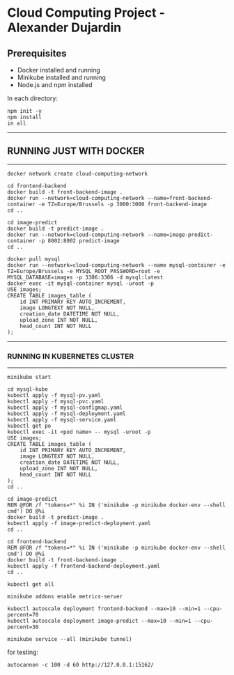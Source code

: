 # Cloud Computing Project - Alexander Dujardin

## Prerequisites

- Docker installed and running
- Minikube installed and running
- Node.js and npm installed

In each directory:
```
npm init -y
npm install 
in all
```
-------------------------------------------------------------------------------------
## RUNNING JUST WITH DOCKER
-------------------------------------------------------------------------------------
```
docker network create cloud-computing-network

cd frontend-backend
docker build -t front-backend-image .
docker run --network=cloud-computing-network --name=front-backend-container -e TZ=Europe/Brussels -p 3000:3000 front-backend-image
cd ..

cd image-predict
docker build -t predict-image .
docker run --network=cloud-computing-network --name=image-predict-container -p 8002:8002 predict-image
cd ..

docker pull mysql
docker run --network=cloud-computing-network --name mysql-container -e TZ=Europe/Brussels -e MYSQL_ROOT_PASSWORD=root -e MYSQL_DATABASE=images -p 3306:3306 -d mysql:latest
docker exec -it mysql-container mysql -uroot -p
USE images;
CREATE TABLE images_table (
    id INT PRIMARY KEY AUTO_INCREMENT,
    image LONGTEXT NOT NULL,
    creation_date DATETIME NOT NULL,
    upload_zone INT NOT NULL,
    head_count INT NOT NULL
);
```
-------------------------------------------------------------------------------------
### RUNNING IN KUBERNETES CLUSTER
-------------------------------------------------------------------------------------
```
minikube start

cd mysql-kube
kubectl apply -f mysql-pv.yaml
kubectl apply -f mysql-pvc.yaml
kubectl apply -f mysql-configmap.yaml
kubectl apply -f mysql-deployment.yaml
kubectl apply -f mysql-service.yaml
kubectl get po
kubectl exec -it <pod name> -- mysql -uroot -p
USE images;
CREATE TABLE images_table (
    id INT PRIMARY KEY AUTO_INCREMENT,
    image LONGTEXT NOT NULL,
    creation_date DATETIME NOT NULL,
    upload_zone INT NOT NULL,
    head_count INT NOT NULL
);
cd ..

cd image-predict
REM @FOR /f "tokens=*" %i IN ('minikube -p minikube docker-env --shell cmd') DO @%i
docker build -t predict-image .
kubectl apply -f image-predict-deployment.yaml
cd ..

cd frontend-backend
REM @FOR /f "tokens=*" %i IN ('minikube -p minikube docker-env --shell cmd') DO @%i
docker build -t front-backend-image .
kubectl apply -f frontend-backend-deployment.yaml
cd ..

kubectl get all

minikube addons enable metrics-server

kubectl autoscale deployment frontend-backend --max=10 --min=1 --cpu-percent=70
kubectl autoscale deployment image-predict --max=10 --min=1 --cpu-percent=30

minikube service --all (minikube tunnel)
```

for testing:
```
autocannon -c 100 -d 60 http://127.0.0.1:15162/
```